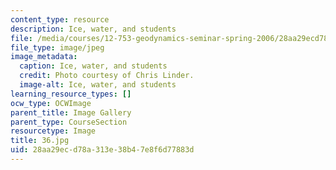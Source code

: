 ```yaml
---
content_type: resource
description: Ice, water, and students
file: /media/courses/12-753-geodynamics-seminar-spring-2006/28aa29ecd78a313e38b47e8f6d77883d_36.jpg
file_type: image/jpeg
image_metadata:
  caption: Ice, water, and students
  credit: Photo courtesy of Chris Linder.
  image-alt: Ice, water, and students
learning_resource_types: []
ocw_type: OCWImage
parent_title: Image Gallery
parent_type: CourseSection
resourcetype: Image
title: 36.jpg
uid: 28aa29ec-d78a-313e-38b4-7e8f6d77883d
---
```

